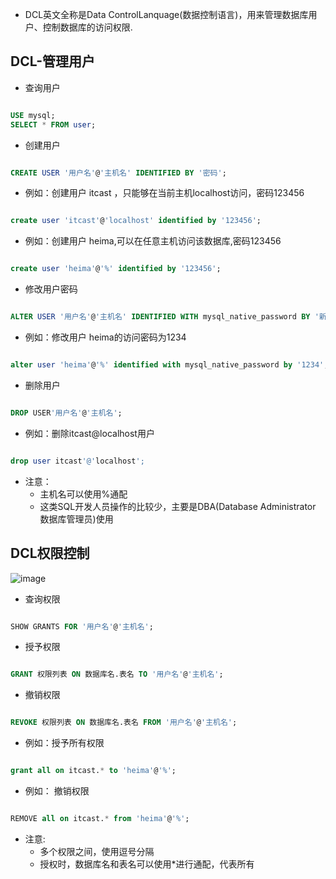 * DCL英文全称是Data ControlLanquage(数据控制语言)，用来管理数据库用户、控制数据库的访问权限.

## DCL-管理用户
* 查询用户
```sql

USE mysql;
SELECT * FROM user;
```

* 创建用户
```sql

CREATE USER '用户名'@'主机名' IDENTIFIED BY '密码';
```

* 例如：创建用户 itcast ，只能够在当前主机localhost访问，密码123456
```sql

create user 'itcast'@'localhost' identified by '123456';
```

* 例如：创建用户 heima,可以在任意主机访问该数据库,密码123456
```sql

create user 'heima'@'%' identified by '123456';
```

* 修改用户密码
```sql

ALTER USER '用户名'@'主机名' IDENTIFIED WITH mysql_native_password BY '新密码';
```

* 例如：修改用户 heima的访问密码为1234
```sql

alter user 'heima'@'%' identified with mysql_native_password by '1234';
```

* 删除用户
```sql

DROP USER'用户名'@'主机名';
```

* 例如：删除itcast@localhost用户
```sql

drop user itcast'@'localhost';
```

* 注意：
  * 主机名可以使用%通配
  * 这类SQL开发人员操作的比较少，主要是DBA(Database Administrator 数据库管理员)使用
 
## DCL权限控制
![image](https://github.com/user-attachments/assets/e5cb05a0-b17d-4ff7-85ad-92eb37e83d90)

* 查询权限
```sql

SHOW GRANTS FOR '用户名'@'主机名';
```

* 授予权限
```sql

GRANT 权限列表 ON 数据库名.表名 TO '用户名'@'主机名';
```

* 撤销权限
```sql

REVOKE 权限列表 ON 数据库名.表名 FROM '用户名'@'主机名';
```

* 例如：授予所有权限
```sql

grant all on itcast.* to 'heima'@'%';
```

* 例如： 撤销权限
```sql

REMOVE all on itcast.* from 'heima'@'%';
```

* 注意:
  * 多个权限之间，使用逗号分隔
  * 授权时，数据库名和表名可以使用*进行通配，代表所有
